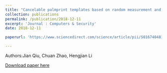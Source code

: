 ```yaml
---
title: "Cancelable palmprint templates based on random measurement and noise data for security and privacy-preserving authentication"
collection: publications
permalink: /publication/2018-12-11
excerpt: 'Journal : Computers & Security'
date: 2018-12-11

paperurl: 'https://www.sciencedirect.com/science/article/pii/S0167404818306618'

---
```

Authors:Jian Qiu, Chuan Zhao, Hengjian Li 

[Download paper here]('https://www.sciencedirect.com/science/article/pii/S0167404818306618')
